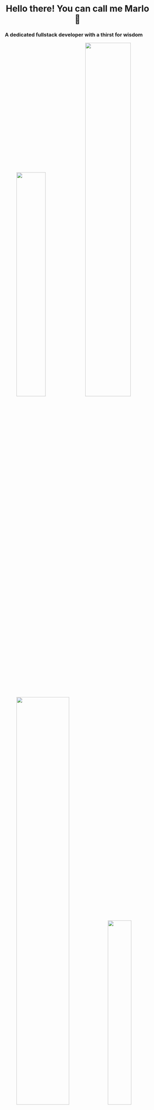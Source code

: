 <div align="center">
  <ul style="list-style: none;">
    <summary>
      <h1>Hello there! You can call me Marlo 🐻</h1>
    </summary>
  </ul>
</div>

<h3 align="center">A dedicated fullstack developer with a thirst for wisdom</h3>

<div align="center">
    <img width=43% alt="" src="https://github-profile-trophy.vercel.app/?username=marloikhodi&theme=dracula&margin-w=5&margin-h=5&column=4&no-frame=true"/>
    <img width=54% alt="" src="https://github-readme-streak-stats.herokuapp.com/?user=marloikhodi&theme=dracula&hide_border=true"/>    
    <img width="58%" src="https://github-readme-stats.vercel.app/api?username=marloikhodi&show_icons=true&locale=en&theme=dracula&hide_border=true"/> 
    <img  width="39%" src="https://github-readme-stats.vercel.app/api/top-langs?username=marloikhodi&show_icons=true&locale=en&theme=dracula&hide_border=true&layout=donut" />
</div>

<h3 align="left">Currently learning:</h3>

<a href="https://skillicons.dev/" target="_blank"><img src="https://skillicons.dev/icons?i=nodejs,ts,js,react,html,css,tailwind,bootstrap,postman,git,github,figma" alt="Linguagens e Ferramentas"></a>

<p><b>Building my skills in these programming languages and applications, with an emphasis on backend development.</b></p>

<h3 align="left">Where to find me:</h3>
<a href="https://www.linkedin.com/in/deivid-marlon/" target="_blank"><img src="https://skillicons.dev/icons?i=linkedin" alt="Linkedin Icon"></a>
